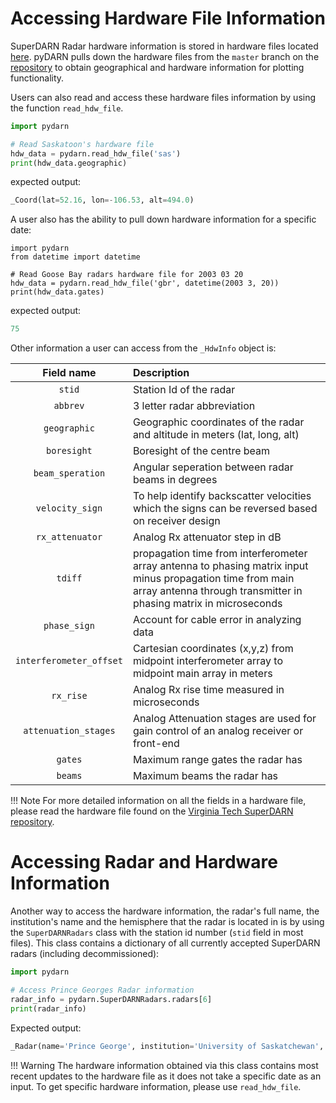 <!--Copyright (C) SuerDARN Canada, University of Saskatchewan 
Author(s): Marina Schmidt -->
# Accessing Hardware File Information 

SuperDARN Radar hardware information is stored in hardware files located [here](https://github.com/vtsuperdarn/hdw.dat). 
pyDARN pulls down the hardware files from the `master` branch on the [repository](https://github.com/vtsuperdarn/hdw.dat) to obtain geographical and hardware information for plotting functionality. 

Users can also read and access these hardware files information by using the function `read_hdw_file`.
``` python 
import pydarn

# Read Saskatoon's hardware file
hdw_data = pydarn.read_hdw_file('sas')
print(hdw_data.geographic)
```
expected output: 
``` python 
_Coord(lat=52.16, lon=-106.53, alt=494.0)
```

A user also has the ability to pull down hardware information for a specific date:
```
import pydarn
from datetime import datetime

# Read Goose Bay radars hardware file for 2003 03 20
hdw_data = pydarn.read_hdw_file('gbr', datetime(2003 3, 20))
print(hdw_data.gates)
```

expected output: 
``` python
75
```

Other information a user can access from the `_HdwInfo` object is:

| Field name              | Description                                                                                                                                                                     |
| :---:                   | :---                                                                                                                                                                            |
| `stid`                  | Station Id of the radar                                                                                                                                                         |
| `abbrev`                | 3 letter radar abbreviation                                                                                                                                                     |
| `geographic`            | Geographic coordinates of the radar and altitude in meters (lat, long, alt)                                                                                                     |
| `boresight`             | Boresight of the centre beam                                                                                                                                                    |
| `beam_speration`        | Angular seperation between radar beams in degrees                                                                                                                               |
| `velocity_sign`         | To help identify backscatter velocities which the signs can be reversed based on receiver design                                                                                |
| `rx_attenuator`         | Analog Rx attenuator step in dB                                                                                                                                                 |
| `tdiff`                 | propagation time from interferometer array antenna to phasing matrix input minus propagation time from main array antenna through transmitter in phasing matrix in microseconds |
| `phase_sign`            | Account for cable error in analyzing data                                                                                                                                       |
| `interferometer_offset` | Cartesian coordinates (x,y,z) from midpoint interferometer array to midpoint main array in meters                                                                               |
| `rx_rise`               | Analog Rx rise time measured in microseconds                                                                                                                                    |
| `attenuation_stages`    | Analog Attenuation stages are used for gain control of an analog receiver or front-end                                                                                          |
| `gates`                 | Maximum range gates the radar has                                                                                                                                               |
| `beams`                 | Maximum beams the radar has                                                                                                                                                     |

!!! Note
    For more detailed information on all the fields in a hardware file, please read the hardware file found on the [Virginia Tech SuperDARN repository](https://github.com/vtsuperdarn/hdw.dat).

# Accessing Radar and Hardware Information

Another way to access the hardware information, the radar's full name, the institution's name and the  hemisphere that the radar is located in is by using the `SuperDARNRadars` class with the station id number (`stid` field in most files). 
This class contains a dictionary of all currently accepted SuperDARN radars (including decommissioned):
``` python
import pydarn

# Access Prince Georges Radar information
radar_info = pydarn.SuperDARNRadars.radars[6]
print(radar_info)
```

Expected output:
```python
_Radar(name='Prince George', institution='University of Saskatchewan', hemisphere=<Hemisphere.North: 1>, hardware_info=_HdwInfo(stid=6, abbrev='pgr', geographic=_Coord(lat=53.98, lon=-122.59, alt=670.0), boresight=-5.0, beam_seperation=3.24, velocity_sign=1.0, rx_attenuator=10.0, tdiff=0.0, phase_sign=1.0, interferometer_offset=_InterferometerOffset(x=0.0, y=-100.0, z=0.0), rx_rise_time=0.0, attenuation_stages=0.0, gates=225, beams=16))
```

!!! Warning
    The hardware information obtained via this class contains most recent updates to the hardware file as it does not take a specific date as an input. To get specific hardware information, please use `read_hdw_file`.
